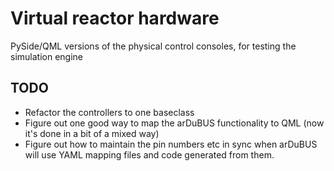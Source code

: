 # Virtual reactor hardware

PySide/QML versions of the physical control consoles, for testing the simulation engine

## TODO

  * Refactor the controllers to one baseclass
  * Figure out one good way to map the arDuBUS functionality to QML (now it's done in a bit of a mixed way)
  * Figure out how to maintain the pin numbers etc in sync when arDuBUS will use YAML mapping files and code
    generated from them.

